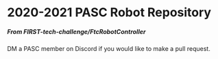 # 2020-2021 PASC Robot Repository
##### *From FIRST-tech-challenge/FtcRobotController*

DM a PASC member on Discord if you would like to make a pull request.